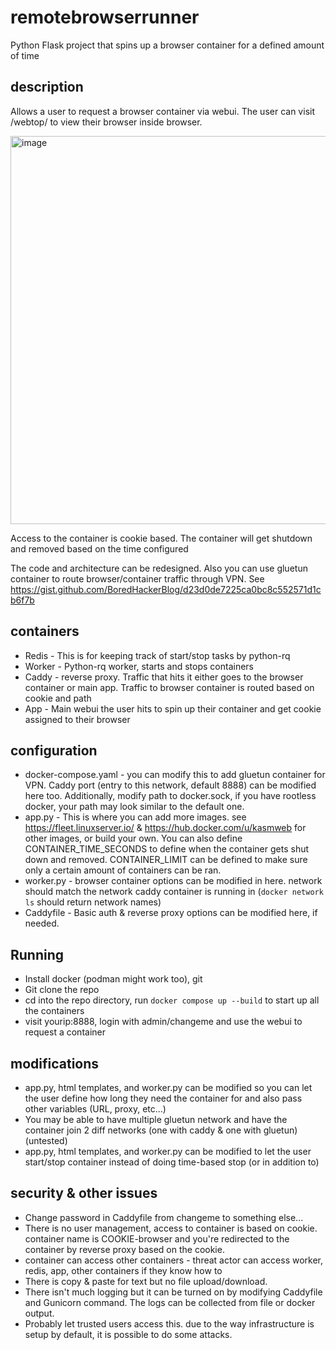 # remotebrowserrunner
Python Flask project that spins up a browser container for a defined amount of time

## description
Allows a user to request a browser container via webui. The user can visit /webtop/ to view their browser inside browser.

<img width="621" alt="image" src="https://github.com/BoredHackerBlog/remotebrowserrunner/assets/38662926/26797941-cab9-4c7b-a3af-682f609e39e8">

Access to the container is cookie based. The container will get shutdown and removed based on the time configured

The code and architecture can be redesigned. Also you can use gluetun container to route browser/container traffic through VPN. See https://gist.github.com/BoredHackerBlog/d23d0de7225ca0bc8c552571d1cb6f7b

## containers
- Redis - This is for keeping track of start/stop tasks by python-rq
- Worker - Python-rq worker, starts and stops containers
- Caddy - reverse proxy. Traffic that hits it either goes to the browser container or main app. Traffic to browser container is routed based on cookie and path
- App - Main webui the user hits to spin up their container and get cookie assigned to their browser

## configuration
- docker-compose.yaml - you can modify this to add gluetun container for VPN. Caddy port (entry to this network, default 8888) can be modified here too. 
Additionally, modify path to docker.sock, if you have rootless docker, your path may look similar to the default one. 
- app.py - This is where you can add more images. see https://fleet.linuxserver.io/ & https://hub.docker.com/u/kasmweb for other images, or build your own.
You can also define CONTAINER_TIME_SECONDS to define when the container gets shut down and removed. CONTAINER_LIMIT can be defined to make sure only a certain amount of containers can be ran.
- worker.py - browser container options can be modified in here. network should match the network caddy container is running in (`docker network ls` should return network names)
- Caddyfile - Basic auth & reverse proxy options can be modified here, if needed.

## Running
- Install docker (podman might work too), git
- Git clone the repo
- cd into the repo directory, run `docker compose up --build` to start up all the containers
- visit yourip:8888, login with admin/changeme and use the webui to request a container

## modifications
- app.py, html templates, and worker.py can be modified so you can let the user define how long they need the container for and also pass other variables (URL, proxy, etc...)
- You may be able to have multiple gluetun network and have the container join 2 diff networks (one with caddy & one with gluetun) (untested)
- app.py, html templates, and worker.py can be modified to let the user start/stop container instead of doing time-based stop (or in addition to)

## security & other issues
- Change password in Caddyfile from changeme to something else...
- There is no user management, access to container is based on cookie. container name is COOKIE-browser and you're redirected to the container by reverse proxy based on the cookie.
- container can access other containers - threat actor can access worker, redis, app, other containers if they know how to
- There is copy & paste for text but no file upload/download.
- There isn't much logging but it can be turned on by modifying Caddyfile and Gunicorn command. The logs can be collected from file or docker output.
- Probably let trusted users access this. due to the way infrastructure is setup by default, it is possible to do some attacks.
